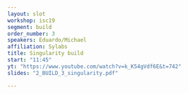 ```yaml
---
layout: slot
workshop: isc19
segment: build
order_number: 3
speakers: Eduardo/Michael
affiliation: Sylabs
title: Singularity build
start: "11:45"
yt: "https://www.youtube.com/watch?v=k_K54gVdf6E&t=742"
slides: "2_BUILD_3_singularity.pdf"

---
```

